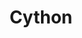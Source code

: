 ---
layout: toctree
title: Cython
permalink: /blog/coding/md/
parent: /blog/coding/



enumerategrandchild: true

---